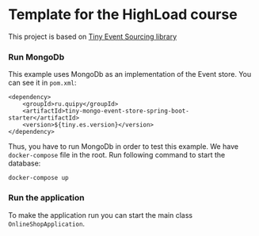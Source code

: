 # Template for the HighLoad course
This project is based on [Tiny Event Sourcing library](https://github.com/andrsuh/tiny-event-sourcing)

### Run MongoDb
This example uses MongoDb as an implementation of the Event store. You can see it in `pom.xml`:

```
<dependency>
    <groupId>ru.quipy</groupId>
    <artifactId>tiny-mongo-event-store-spring-boot-starter</artifactId>
    <version>${tiny.es.version}</version>
</dependency>
```

Thus, you have to run MongoDb in order to test this example. We have `docker-compose` file in the root. Run following command to start the database:

```
docker-compose up
```

### Run the application
To make the application run you can start the main class `OnlineShopApplication`.